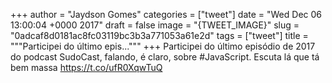 
+++
author = "Jaydson Gomes"
categories = ["tweet"]
date = "Wed Dec 06 13:00:04 +0000 2017"
draft = false
image = "{TWEET_IMAGE}"
slug = "0adcaf8d0181ac8fc03119bc3b3a771053a61e2d"
tags = ["tweet"]
title = """Participei do último epis..."""
+++
Participei do último episódio de 2017 do podcast SudoCast, falando, é claro, sobre #JavaScript. Escuta lá que tá bem massa https://t.co/ufR0XqwTuQ
